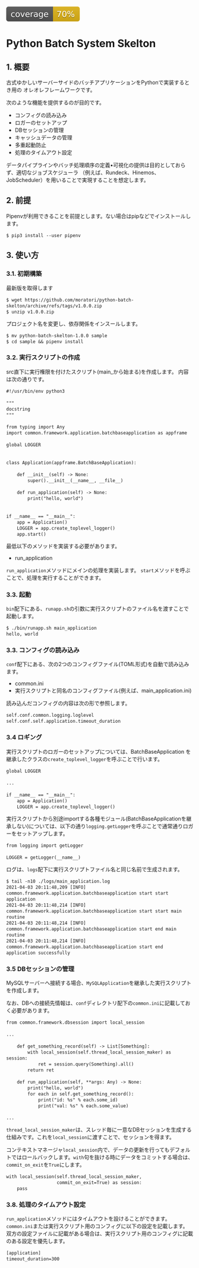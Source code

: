 ![coverage](coverage.svg)

# Python Batch System Skelton

## 1. 概要

古式ゆかしいサーバーサイドのバッチアプリケーションをPythonで実装するとき用の
オレオレフレームワークです。

次のような機能を提供するのが目的です。

* コンフィグの読み込み
* ロガーのセットアップ
* DBセッションの管理
* キャッシュデータの管理
* 多重起動防止
* 処理のタイムアウト設定

データパイプラインやバッチ処理順序の定義•可視化の提供は目的としておらず、適切なジョブスケジューラ
（例えば、Rundeck、Hinemos、JobScheduler）を用いることで実現することを想定します。

## 2. 前提

Pipenvが利用できることを前提とします。ない場合はpipなどでインストールします。

```
$ pip3 install --user pipenv
```

## 3. 使い方

### 3.1. 初期構築

最新版を取得します

```
$ wget https://github.com/moratori/python-batch-skelton/archive/refs/tags/v1.0.0.zip
$ unzip v1.0.0.zip
```

プロジェクト名を変更し、依存関係をインスールします。

```
$ mv python-batch-skelton-1.0.0 sample
$ cd sample && pipenv install
```

### 3.2. 実行スクリプトの作成

src直下に実行権限を付けたスクリプト(main_から始まる)を作成します。
内容は次の通りです。

```
#!/usr/bin/env python3

"""
docstring
"""

from typing import Any
import common.framework.application.batchbaseapplication as appframe

global LOGGER


class Application(appframe.BatchBaseApplication):

    def __init__(self) -> None:
        super().__init__(__name__, __file__)

    def run_application(self) -> None:
        print("hello, world")


if __name__ == "__main__":
    app = Application()
    LOGGER = app.create_toplevel_logger()
    app.start()
```

最低以下のメソッドを実装する必要があります。
* run_application

`run_application`メソッドにメインの処理を実装します。
`start`メソッドを呼ぶことで、処理を実行することができます。

### 3.3. 起動

`bin`配下にある、`runapp.sh`の引数に実行スクリプトのファイル名を渡すことで起動します。

```
$ ./bin/runapp.sh main_application
hello, world
```

### 3.3. コンフィグの読み込み

`conf`配下にある、次の2つのコンフィグファイル(TOML形式)を自動で読み込みます。

* common.ini
* 実行スクリプトと同名のコンフィグファイル(例えば、main_application.ini)

読み込んだコンフィグの内容は次の形で参照します。

```
self.conf.common.logging.loglevel
self.conf.self.application.timeout_duration
```

### 3.4 ロギング

実行スクリプトのロガーのセットアップについては、BatchBaseApplication
を継承したクラスの`create_toplevel_logger`を呼ぶことで行います。

```
global LOGGER

...

if __name__ == "__main__":
    app = Application()
    LOGGER = app.create_toplevel_logger()
```

実行スクリプトから別途importする各種モジュール(BatchBaseApplicationを継承しない)については、以下の通り`logging.getLogger`を呼ぶことで通常通りロガーをセットアップします。

```
from logging import getLogger

LOGGER = getLogger(__name__)
```

ログは、`logs`配下に実行スクリプトファイル名と同じ名前で生成されます。

```
$ tail -n10 ./logs/main_application.log
2021-04-03 20:11:48,209 [INFO] common.framework.application.batchbaseapplication start start application
2021-04-03 20:11:48,214 [INFO] common.framework.application.batchbaseapplication start start main routine
2021-04-03 20:11:48,214 [INFO] common.framework.application.batchbaseapplication start end main routine
2021-04-03 20:11:48,214 [INFO] common.framework.application.batchbaseapplication start end application successfully
```

### 3.5 DBセッションの管理

MySQLサーバーへ接続する場合、`MySQLApplication`を継承した実行スクリプトを作成します。

なお、DBへの接続先情報は、`conf`ディレクトリ配下の`common.ini`に記載しておく必要があります。

```
from common.framework.dbsession import local_session

...

    def get_something_record(self) -> List[Something]:
        with local_session(self.thread_local_session_maker) as session:
            ret = session.query(Something).all()
        return ret

    def run_application(self, **args: Any) -> None:
        print("hello, world")
        for each in self.get_something_record():
            print("id: %s" % each.some_id)
            print("val: %s" % each.some_value)

...
```

`thread_local_session_maker`は、スレッド毎に一意なDBセッションを生成する仕組みです。これを`local_session`に渡すことで、セッションを得ます。


コンテキストマネージャ`local_session`内で、データの更新を行ってもデフォルトではロールバックします。`with`句を抜ける時にデータをコミットする場合は、`commit_on_exit`を`True`にします。

```
with local_session(self.thread_local_session_maker,
                   commit_on_exit=True) as session:
    pass
```

### 3.8. 処理のタイムアウト設定

`run_application`メソッドにはタイムアウトを設けることができます。
`common.ini`または実行スクリプト用のコンフィグに以下の設定を記載します。
双方の設定ファイルに記載がある場合は、実行スクリプト用のコンフィグに記載のある設定を優先します。

```
[application]
timeout_duration=300
```
